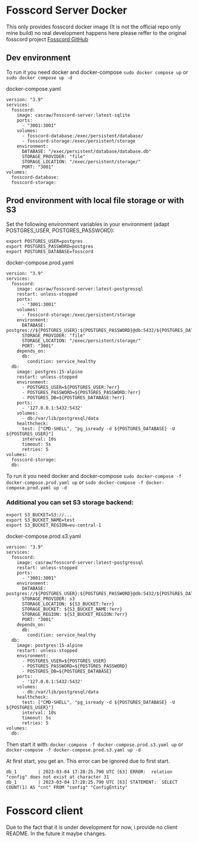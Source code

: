 # Fosscord Server Docker
This only provides fosscord docker image (It is not the official repo only mine build) no real development happens here please reffer to the original fosscord project [Fosscord GitHub](https://github.com/fosscord)



## Dev environment

To run it you need docker and docker-compose
`sudo docker compose up` or `sudo docker compose up -d`

docker-compose.yaml
```
version: "3.9"
services:
  fosscord:
    image: casraw/fosscord-server:latest-sqlite
    ports:
      - "3001:3001"
    volumes:
      - fosscord-database:/exec/persistent/database/
      - fosscord-storage:/exec/persistent/storage
    environment:
      DATABASE: "/exec/persistent/database/database.db"
      STORAGE_PROVIDER: "file"
      STORAGE_LOCATION: "/exec/persistent/storage/"
      PORT: "3001"
volumes:
  fosscord-database:
  fosscord-storage:
```

## Prod environment with local file storage or with S3

Set the following environment variables in your environment (adapt POSTGRES_USER, POSTGRES_PASSWORD):

```
export POSTGRES_USER=postgres
export POSTGRES_PASSWORD=postgres
export POSTGRES_DATABASE=fosscord
```
docker-compose.prod.yaml
```
version: "3.9"
services:
  fosscord:
    image: casraw/fosscord-server:latest-postgressql
    restart: unless-stopped
    ports:
      - "3001:3001"
    volumes:
      - fosscord-storage:/exec/persistent/storage
    environment:
      DATABASE: postgres://${POSTGRES_USER}:${POSTGRES_PASSWORD}@db:5432/${POSTGRES_DATABASE}
      STORAGE_PROVIDER: "file"
      STORAGE_LOCATION: "/exec/persistent/storage/"
      PORT: "3001"
    depends_on:
      db:
        condition: service_healthy
  db:
    image: postgres:15-alpine
    restart: unless-stopped
    environment:
      - POSTGRES_USER=${POSTGRES_USER:?err}
      - POSTGRES_PASSWORD=${POSTGRES_PASSWORD:?err}
      - POSTGRES_DB=${POSTGRES_DATABASE:?err}
    ports:
      - '127.0.0.1:5432:5432'
    volumes: 
      - db:/var/lib/postgresql/data
    healthcheck:
      test: ["CMD-SHELL", "pg_isready -d ${POSTGRES_DATABASE} -U ${POSTGRES_USER}"]
      interval: 10s
      timeout: 5s
      retries: 5
volumes:
  fosscord-storage:
  db:
```
To run it you need docker and docker-compose
`sudo docker-compose -f docker-compose.prod.yaml up` or `sudo docker-compose -f docker-compose.prod.yaml up -d`

### Additional you can set S3 storage backend:

```
export S3_BUCKET=S3://...
export S3_BUCKET_NAME=test
export S3_BUCKET_REGION=eu-central-1
```

docker-compose.prod.s3.yaml
```
version: "3.9"
services:
  fosscord:
    image: casraw/fosscord-server:latest-postgressql
    restart: unless-stopped
    ports:
      - "3001:3001"
    environment:
      DATABASE: postgres://${POSTGRES_USER}:${POSTGRES_PASSWORD}@db:5432/${POSTGRES_DATABASE}
      STORAGE_PROVIDER: s3
      STORAGE_LOCATION: ${S3_BUCKET:?err}
      STORAGE_BUCKET: ${S3_BUCKET_NAME:?err}
      STORAGE_REGION: ${S3_BUCKET_REGION:?err}
      PORT: "3001"
    depends_on:
      db:
        condition: service_healthy
  db:
    image: postgres:15-alpine
    restart: unless-stopped
    environment:
      - POSTGRES_USER=${POSTGRES_USER}
      - POSTGRES_PASSWORD=${POSTGRES_PASSWORD}
      - POSTGRES_DB=${POSTGRES_DATABASE}
    ports:
      - '127.0.0.1:5432:5432'
    volumes: 
      - db:/var/lib/postgresql/data
    healthcheck:
      test: ["CMD-SHELL", "pg_isready -d ${POSTGRES_DATABASE} -U ${POSTGRES_USER}"]
      interval: 10s
      timeout: 5s
      retries: 5
volumes:
  db:
```

Then start it with: `docker-compose -f docker-compose.prod.s3.yaml up` or `docker-compose -f docker-compose.prod.s3.yaml up -d`

At first start, you get an. This error can be ignored due to first start.

```
db_1        | 2023-03-04 17:28:25.790 UTC [63] ERROR:  relation "config" does not exist at character 31
db_1        | 2023-03-04 17:28:25.790 UTC [63] STATEMENT:  SELECT COUNT(1) AS "cnt" FROM "config" "ConfigEntity"
```

# Fosscord client

Due to the fact that it is under development for now, i provide no client README. In the future it maybe changes.